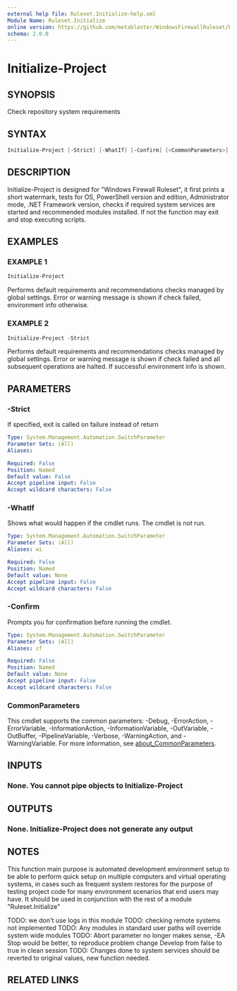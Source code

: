 ```yaml
---
external help file: Ruleset.Initialize-help.xml
Module Name: Ruleset.Initialize
online version: https://github.com/metablaster/WindowsFirewallRuleset/blob/master/Modules/Ruleset.Initialize/Help/en-US/Initialize-Project.md
schema: 2.0.0
---
```


# Initialize-Project

## SYNOPSIS

Check repository system requirements

## SYNTAX

```powershell
Initialize-Project [-Strict] [-WhatIf] [-Confirm] [<CommonParameters>]
```

## DESCRIPTION

Initialize-Project is designed for "Windows Firewall Ruleset", it first prints a short watermark,
tests for OS, PowerShell version and edition, Administrator mode, .NET Framework version, checks if
required system services are started and recommended modules installed.
If not the function may exit and stop executing scripts.

## EXAMPLES

### EXAMPLE 1

```powershell
Initialize-Project
```

Performs default requirements and recommendations checks managed by global settings.
Error or warning message is shown if check failed, environment info otherwise.

### EXAMPLE 2

```powershell
Initialize-Project -Strict
```

Performs default requirements and recommendations checks managed by global settings.
Error or warning message is shown if check failed and all subsequent operations are halted.
If successful environment info is shown.

## PARAMETERS

### -Strict

If specified, exit is called on failure instead of return

```yaml
Type: System.Management.Automation.SwitchParameter
Parameter Sets: (All)
Aliases:

Required: False
Position: Named
Default value: False
Accept pipeline input: False
Accept wildcard characters: False
```

### -WhatIf

Shows what would happen if the cmdlet runs.
The cmdlet is not run.

```yaml
Type: System.Management.Automation.SwitchParameter
Parameter Sets: (All)
Aliases: wi

Required: False
Position: Named
Default value: None
Accept pipeline input: False
Accept wildcard characters: False
```

### -Confirm

Prompts you for confirmation before running the cmdlet.

```yaml
Type: System.Management.Automation.SwitchParameter
Parameter Sets: (All)
Aliases: cf

Required: False
Position: Named
Default value: None
Accept pipeline input: False
Accept wildcard characters: False
```

### CommonParameters

This cmdlet supports the common parameters: -Debug, -ErrorAction, -ErrorVariable, -InformationAction, -InformationVariable, -OutVariable, -OutBuffer, -PipelineVariable, -Verbose, -WarningAction, and -WarningVariable. For more information, see [about_CommonParameters](http://go.microsoft.com/fwlink/?LinkID=113216).

## INPUTS

### None. You cannot pipe objects to Initialize-Project

## OUTPUTS

### None. Initialize-Project does not generate any output

## NOTES

This function main purpose is automated development environment setup to be able to perform quick
setup on multiple computers and virtual operating systems, in cases such as frequent system restores
for the purpose of testing project code for many environment scenarios that end users may have.
It should be used in conjunction with the rest of a module "Ruleset.Initialize"

TODO: we don't use logs in this module
TODO: checking remote systems not implemented
TODO: Any modules in standard user paths will override system wide modules
TODO: Abort parameter no longer makes sense, -EA Stop would be better, to reproduce problem change
Develop from false to true in clean session
TODO: Changes done to system services should be reverted to original values, new function needed.

## RELATED LINKS
